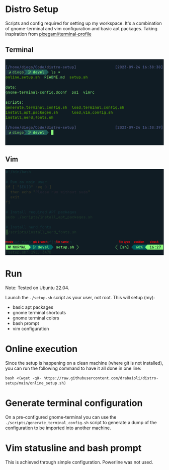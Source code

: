 # Distro Setup

Scripts and config required for setting up my workspace. It's a combination of gnome-terminal and vim configuration and basic apt packages.
Taking inspiration from [pixegami/terminal-profile](https://github.com/pixegami/terminal-profile)

## Terminal

![term](./img/terminal.png)

## Vim

![vim](./img/vim_statusline.png)

# Run

Note: Tested on Ubuntu 22.04.

Launch the `./setup.sh` script as your user, not root. This will setup (my):
- basic apt packages
- gnome terminal shortcuts
- gnome terminal colors
- bash prompt
- vim configuration

# Online execution

Since the setup is happening on a clean machine (where git is not installed), you can run the following command to have it all done in one line:

```
bash <(wget -qO- https://raw.githubusercontent.com/drabaioli/distro-setup/main/online_setup.sh)
```

# Generate terminal configuration

On a pre-configured gnome-terminal you can use the `./scripts/generate_terminal_config.sh` script to generate a dump of the configuration to be imported into another machine.

# Vim statusline and bash prompt

This is achieved through simple configuration. Powerline was not used.
